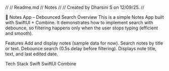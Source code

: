 //
//  Readme.md
//  Notes
//
//  Created by Dharsini S on 12/09/25.
//

📘 Notes App – Debounced Search
Overview
This is a simple Notes App built with SwiftUI + Combine.
It demonstrates how to implement search with debounce, so filtering happens only when the user stops typing (efficient and smooth).


Features
Add and display notes (sample data for now).
Search notes by title or text.
Debounce search (0.5s delay before filtering).
Displays note title, text, and last edited date.


Tech Stack
Swift
SwiftUI
Combine
